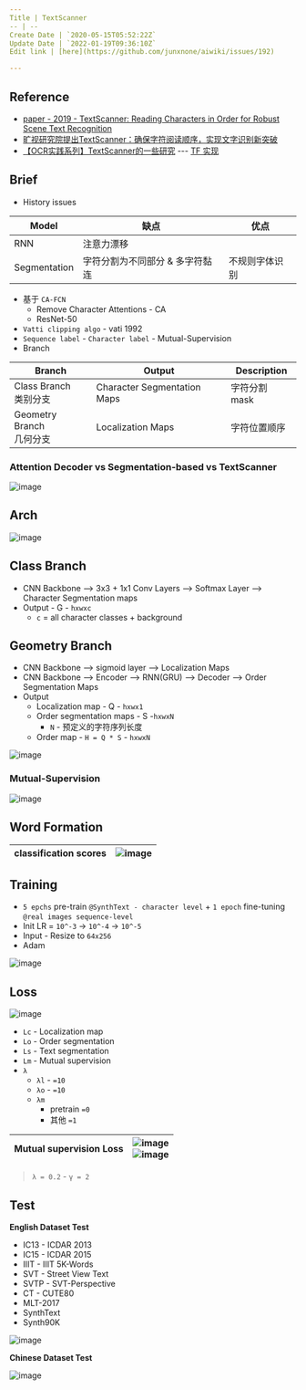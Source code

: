 ```yaml
---
Title | TextScanner
-- | --
Create Date | `2020-05-15T05:52:22Z`
Update Date | `2022-01-19T09:36:10Z`
Edit link | [here](https://github.com/junxnone/aiwiki/issues/192)

---
```

## Reference
- [paper - 2019 - TextScanner: Reading Characters in Order for Robust Scene Text Recognition
](https://arxiv.org/pdf/1912.12422.pdf)
- [旷视研究院提出TextScanner：确保字符阅读顺序，实现文字识别新突破](https://zhuanlan.zhihu.com/p/100683420?utm_source=qq)
- [【OCR实践系列】TextScanner的一些研究](https://zhuanlan.zhihu.com/p/133662322) --- [TF 实现](https://github.com/piginzoo/textscanner)

## Brief
- History issues

Model | 缺点 | 优点
-- | -- | --
RNN | 注意力漂移
Segmentation | 字符分割为不同部分 & 多字符黏连 | 不规则字体识别

- 基于 `CA-FCN`
  - Remove Character Attentions - CA
  - ResNet-50
- `Vatti clipping algo` - vati 1992
- `Sequence label` - `Character label` - Mutual-Supervision
- Branch

Branch | Output | Description
-- | -- | --
Class Branch<br>类别分支 | Character Segmentation Maps | 字符分割 mask
Geometry Branch<br>几何分支 | Localization Maps | 字符位置顺序

### Attention Decoder vs Segmentation-based vs TextScanner
![image](https://user-images.githubusercontent.com/2216970/82168502-7e327e00-98f1-11ea-8d1b-ac24572b9449.png)

## Arch

![image](https://user-images.githubusercontent.com/2216970/82168597-a8843b80-98f1-11ea-974e-f8ebe2b5b073.png)

## Class Branch
- CNN Backbone --> 3x3 + 1x1 Conv Layers --> Softmax Layer -->  Character Segmentation maps
- Output - G - `hxwxc`
  - `c` = all character classes + background

## Geometry Branch
- CNN Backbone -->  sigmoid layer --> Localization Maps
- CNN Backbone --> Encoder --> RNN(GRU) --> Decoder --> Order Segmentation Maps
- Output 
  - Localization map - Q - `hxwx1`
  - Order segmentation maps - S -`hxwxN`
    - `N` - 预定义的字符序列长度
  - Order map - `H = Q * S` - `hxwxN`

![image](https://user-images.githubusercontent.com/2216970/82168720-0fa1f000-98f2-11ea-9af0-5b9d58474be3.png)

### Mutual-Supervision

![image](https://user-images.githubusercontent.com/2216970/82181820-d4191d00-9915-11ea-8dda-feade1c85b15.png)

## Word Formation

classification scores | ![image](https://user-images.githubusercontent.com/2216970/82173655-965dc980-9900-11ea-9d11-f60a3e9bfeda.png)
-- | --

## Training
- `5 epchs` pre-train `@SynthText - character level` + `1 epoch` fine-tuning `@real images sequence-level`
- Init LR = `10^-3` -> `10^-4` -> `10^-5`
- Input - Resize to `64x256`
- Adam

![image](https://user-images.githubusercontent.com/2216970/82173461-ea1be300-98ff-11ea-8ce4-44b1864cbfdf.png)

## Loss
![image](https://user-images.githubusercontent.com/2216970/82179029-f6a83780-990f-11ea-8c38-f43c74107650.png)

- `Lc` - Localization map
- `Lo` -  Order segmentation
- `Ls` -  Text segmentation
- `Lm` - Mutual supervision 
- `λ`  
  - `λl` - `=10`
  - `λo` - `=10`
  - `λm`  
    - pretrain `=0` 
    - 其他 `=1`

Mutual supervision  Loss  | ![image](https://user-images.githubusercontent.com/2216970/82182754-5a822e80-9917-11ea-8fa1-c270407d23f9.png)<br>![image](https://user-images.githubusercontent.com/2216970/82182801-6ff75880-9917-11ea-94f2-7c400098a4aa.png)
-- | --

> `λ = 0.2`  - `γ = 2`

## Test

**English Dataset Test**
- IC13 - ICDAR 2013
- IC15 - ICDAR 2015
- IIIT - IIIT 5K-Words
- SVT - Street View Text
- SVTP - SVT-Perspective
- CT - CUTE80
- MLT-2017
- SynthText
- Synth90K

![image](https://user-images.githubusercontent.com/2216970/82183511-b1d4ce80-9918-11ea-8cd4-6b0134d0d10d.png)

**Chinese Dataset Test**

![image](https://user-images.githubusercontent.com/2216970/82184708-a84c6600-991a-11ea-92bc-33046ed27531.png)

